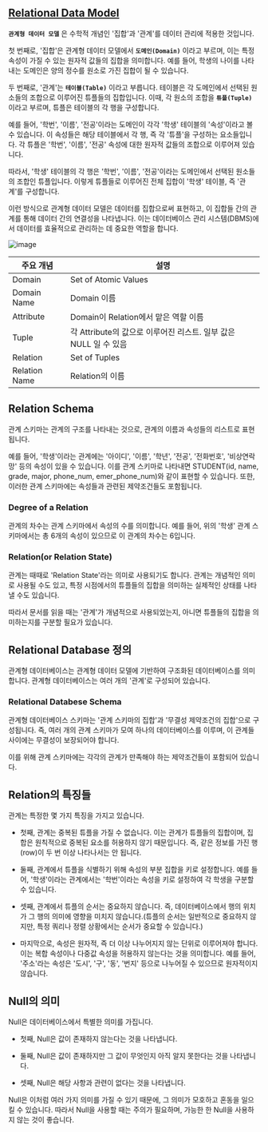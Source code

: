 ## [Relational Data Model](https://www.youtube.com/watch?v=gjcbqZjlXjM&list=PLcXyemr8ZeoREWGhhZi5FZs6cvymjIBVe&index=2)

**`관계형 데이터 모델`** 은 수학적 개념인 '집합'과 '관계'를 데이터 관리에 적용한 것입니다.

첫 번째로, '집합'은 관계형 데이터 모델에서 **`도메인(Domain)`** 이라고 부르며, 이는 특정 속성이 가질 수 있는 원자적 값들의 집합을 의미합니다. 예를 들어, 학생의 나이를 나타내는 도메인은 양의 정수를 원소로 가진 집합이 될 수 있습니다.

두 번째로, '관계'는 **`테이블(Table)`** 이라고 부릅니다. 테이블은 각 도메인에서 선택된 원소들의 조합으로 이루어진 튜플들의 집합입니다. 이때, 각 원소의 조합을 **`튜플(Tuple)`** 이라고 부르며, 튜플은 테이블의 각 행을 구성합니다.

예를 들어, '학번', '이름', '전공'이라는 도메인이 각각 '학생' 테이블의 '속성'이라고 볼 수 있습니다. 이 속성들은 해당 테이블에서 각 행, 즉 각 '튜플'을 구성하는 요소들입니다. 각 튜플은 '학번', '이름', '전공' 속성에 대한 원자적 값들의 조합으로 이루어져 있습니다.

따라서, '학생' 테이블의 각 행은 '학번', '이름', '전공'이라는 도메인에서 선택된 원소들의 조합인 튜플입니다. 이렇게 튜플들로 이루어진 전체 집합이 '학생' 테이블, 즉 '관계'를 구성합니다.

이런 방식으로 관계형 데이터 모델은 데이터를 집합으로써 표현하고, 이 집합들 간의 관계를 통해 데이터 간의 연결성을 나타냅니다. 이는 데이터베이스 관리 시스템(DBMS)에서 데이터를 효율적으로 관리하는 데 중요한 역할을 합니다.

![image](https://github.com/velyvelylovely/Database/assets/98696925/b1051876-802c-44ee-92e5-6af92b647d58)

| 주요 개념 | 설명 |
| --- | --- |
| Domain | Set of Atomic Values |  
| Domain Name | Domain 이름 |
| Attribute | Domain이 Relation에서 맡은 역할 이름 |
| Tuple | 각 Attribute의 값으로 이루어진 리스트. 일부 값은 NULL 일 수 있음 |
| Relation | Set of Tuples |
| Relation Name | Relation의 이름 |

## Relation Schema

관계 스키마는 관계의 구조를 나타내는 것으로, 관계의 이름과 속성들의 리스트로 표현됩니다. 

예를 들어, '학생'이라는 관계에는 '아이디', '이름', '학년', '전공', '전화번호', '비상연락망' 등의 속성이 있을 수 있습니다. 이를 관계 스키마로 나타내면 STUDENT(id, name, grade, major, phone_num, emer_phone_num)와 같이 표현할 수 있습니다. 또한, 이러한 관계 스키마에는 속성들과 관련된 제약조건들도 포함됩니다.

### Degree of a Relation

관계의 차수는 관계 스키마에서 속성의 수를 의미합니다. 예를 들어, 위의 '학생' 관계 스키마에서는 총 6개의 속성이 있으므로 이 관계의 차수는 6입니다.

### Relation(or Relation State)

관계는 때때로 'Relation State'라는 의미로 사용되기도 합니다. 관계는 개념적인 의미로 사용될 수도 있고, 특정 시점에서의 튜플들의 집합을 의미하는 실제적인 상태를 나타낼 수도 있습니다. 

따라서 문서를 읽을 때는 '관계'가 개념적으로 사용되었는지, 아니면 튜플들의 집합을 의미하는지를 구분할 필요가 있습니다.

## Relational Database 정의

관계형 데이터베이스는 관계형 데이터 모델에 기반하여 구조화된 데이터베이스를 의미합니다. 관계형 데이터베이스는 여러 개의 '관계'로 구성되어 있습니다.

### Relational Databese Schema

관계형 데이터베이스 스키마는 '관계 스키마의 집합'과 '무결성 제약조건의 집합'으로 구성됩니다. 즉, 여러 개의 관계 스키마가 모여 하나의 데이터베이스를 이루며, 이 관계들 사이에는 무결성이 보장되어야 합니다. 

이를 위해 관계 스키마에는 각각의 관계가 만족해야 하는 제약조건들이 포함되어 있습니다.

## Relation의 특징들

관계는 특정한 몇 가지 특징을 가지고 있습니다. 

- 첫째, 관계는 중복된 튜플을 가질 수 없습니다. 이는 관계가 튜플들의 집합이며, 집합은 원칙적으로 중복된 요소를 허용하지 않기 때문입니다. 즉, 같은 정보를 가진 행(row)이 두 번 이상 나타나서는 안 됩니다.

- 둘째, 관계에서 튜플을 식별하기 위해 속성의 부분 집합을 키로 설정합니다. 예를 들어, '학생'이라는 관계에서는 '학번'이라는 속성을 키로 설정하여 각 학생을 구분할 수 있습니다.

- 셋째, 관계에서 튜플의 순서는 중요하지 않습니다. 즉, 데이터베이스에서 행의 위치가 그 행의 의미에 영향을 미치지 않습니다.(튜플의 순서는 일반적으로 중요하지 않지만, 특정 쿼리나 정렬 상황에서는 순서가 중요할 수 있습니다.)

- 마지막으로, 속성은 원자적, 즉 더 이상 나누어지지 않는 단위로 이루어져야 합니다. 이는 복합 속성이나 다중값 속성을 허용하지 않는다는 것을 의미합니다. 예를 들어, '주소'라는 속성은 '도시', '구', '동', '번지' 등으로 나누어질 수 있으므로 원자적이지 않습니다.

## Null의 의미

Null은 데이터베이스에서 특별한 의미를 가집니다. 

- 첫째, Null은 값이 존재하지 않는다는 것을 나타냅니다.

- 둘째, Null은 값이 존재하지만 그 값이 무엇인지 아직 알지 못한다는 것을 나타냅니다.

- 셋째, Null은 해당 사항과 관련이 없다는 것을 나타냅니다.

Null은 이처럼 여러 가지 의미를 가질 수 있기 때문에, 그 의미가 모호하고 혼동을 일으킬 수 있습니다. 따라서 Null을 사용할 때는 주의가 필요하며, 가능한 한 Null을 사용하지 않는 것이 좋습니다.
